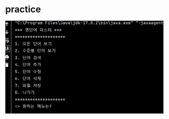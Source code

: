# practice

<img src='https://github.com/KevinBae00/practice/blob/master/screenshot/screenshot.jpg?raw=true'
width='500'>
